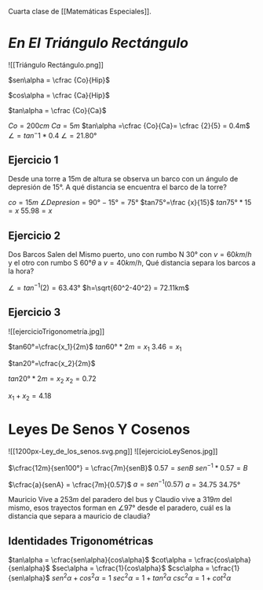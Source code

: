 
Cuarta clase de [[Matemáticas Especiales]].
# ***En El Triángulo Rectángulo***
![[Triángulo Rectángulo.png]]

$sen\alpha = \cfrac {Co}{Hip}$

$cos\alpha = \cfrac {Ca}{Hip}$

$tan\alpha = \cfrac {Co}{Ca}$


$Co=200cm$
$Ca = 5m$
$tan\alpha =\cfrac {Co}{Ca}= \cfrac {2}{5} = 0.4m$
$\angle = tan^-1 * 0.4$
$\angle = 21.80°$

## Ejercicio 1
Desde una torre a 15m de altura se observa un barco con un ángulo de depresión de 15°. A qué distancia se encuentra el barco de la torre?

$co=15m$
$\angle Depresion = 90°-15° = 75°$
$tan75°=\frac {x}{15}$
$tan75°*15=x$
$55.98=x$

## Ejercicio 2
Dos Barcos Salen del Mismo puerto, uno con rumbo N $30°$ con $v=60km/h$ y el otro con rumbo S $60°\theta$ a $v=40km/h$, Qué distancia separa los barcos a la hora?

$\angle = tan^{-1} (2) = 63.43°$
$h=\sqrt{60^2-40^2} = 72.11km$

## Ejercicio 3
![[ejercicioTrigonometría.jpg]]

$tan60°=\cfrac{x_1}{2m}$
$tan60°*2m=x_1$
$3.46=x_1$

$tan20°=\cfrac{x_2}{2m}$

$tan20°*2m = x_2$
$x_2 = 0.72$

$x_1+x_2=4.18$
# Leyes De Senos Y Cosenos
![[1200px-Ley_de_los_senos.svg.png]]
![[ejercicioLeySenos.jpg]]

$\cfrac{12m}{sen100°} = \cfrac{7m}{senB}$
$0.57=senB$
$sen^{-1}*0.57 = B$

$\cfrac{a}{senA} = \cfrac{7m}{0.57}$
$a = sen^{-1}(0.57)$
$a = 34.75$
$34.75°$

Mauricio Vive a $253m$ del paradero del bus y Claudio vive a $319m$ del mismo, esos trayectos forman en $\angle 97°$ desde el paradero, cuál es la distancia que separa a mauricio de claudia?


## Identidades Trigonométricas

$tan\alpha = \cfrac{sen\alpha}{cos\alpha}$
$cot\alpha = \cfrac{cos\alpha}{sen\alpha}$
$sec\alpha = \cfrac{1}{cos\alpha}$
$csc\alpha = \cfrac{1}{sen\alpha}$
$sen^2\alpha +{cos^2\alpha}=1$
$sec^2\alpha =1+{tan^2\alpha}$
$csc^2\alpha =1+{cot^2\alpha}$

